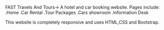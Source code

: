 FAST Travels And Tours-> A hotel and car booking website.
Pages include: 
.Home
.Car Rental
.Tour Packages
.Cars showroom 
.Information Desk

This website is completely responsive and uses HTML,CSS and Bootstrap.
